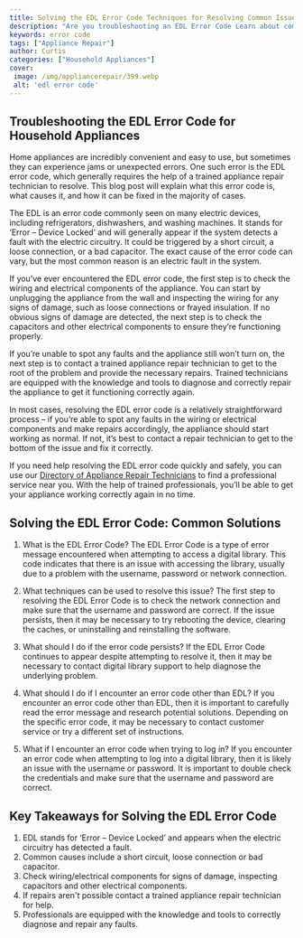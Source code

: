```yaml
---
title: Solving the EDL Error Code Techniques for Resolving Common Issues
description: "Are you troubleshooting an EDL Error Code Learn about common issues and get tips for how to resolve them in this helpful blog post"
keywords: error code
tags: ["Appliance Repair"]
author: Curtis
categories: ["Household Appliances"]
cover: 
 image: /img/appliancerepair/399.webp
 alt: 'edl error code'
---
```

## Troubleshooting the EDL Error Code for Household Appliances
Home appliances are incredibly convenient and easy to use, but sometimes they can experience jams or unexpected errors. One such error is the EDL error code, which generally requires the help of a trained appliance repair technician to resolve. This blog post will explain what this error code is, what causes it, and how it can be fixed in the majority of cases.

The EDL is an error code commonly seen on many electric devices, including refrigerators, dishwashers, and washing machines. It stands for ‘Error – Device Locked’ and will generally appear if the system detects a fault with the electric circuitry. It could be triggered by a short circuit, a loose connection, or a bad capacitor. The exact cause of the error code can vary, but the most common reason is an electric fault in the system.

If you’ve ever encountered the EDL error code, the first step is to check the wiring and electrical components of the appliance. You can start by unplugging the appliance from the wall and inspecting the wiring for any signs of damage, such as loose connections or frayed insulation. If no obvious signs of damage are detected, the next step is to check the capacitors and other electrical components to ensure they’re functioning properly.

If you’re unable to spot any faults and the appliance still won’t turn on, the next step is to contact a trained appliance repair technician to get to the root of the problem and provide the necessary repairs. Trained technicians are equipped with the knowledge and tools to diagnose and correctly repair the appliance to get it functioning correctly again. 

In most cases, resolving the EDL error code is a relatively straightforward process – if you’re able to spot any faults in the wiring or electrical components and make repairs accordingly, the appliance should start working as normal. If not, it’s best to contact a repair technician to get to the bottom of the issue and fix it correctly. 

If you need help resolving the EDL error code quickly and safely, you can use our [Directory of Appliance Repair Technicians](./pages/appliance-repair-technicians) to find a professional service near you. With the help of trained professionals, you’ll be able to get your appliance working correctly again in no time.

## Solving the EDL Error Code: Common Solutions

1. What is the EDL Error Code?
The EDL Error Code is a type of error message encountered when attempting to access a digital library. This code indicates that there is an issue with accessing the library, usually due to a problem with the username, password or network connection.

2. What techniques can be used to resolve this issue?
The first step to resolving the EDL Error Code is to check the network connection and make sure that the username and password are correct. If the issue persists, then it may be necessary to try rebooting the device, clearing the caches, or uninstalling and reinstalling the software.

3. What should I do if the error code persists?
If the EDL Error Code continues to appear despite attempting to resolve it, then it may be necessary to contact digital library support to help diagnose the underlying problem.

4. What should I do if I encounter an error code other than EDL?
If you encounter an error code other than EDL, then it is important to carefully read the error message and research potential solutions. Depending on the specific error code, it may be necessary to contact customer service or try a different set of instructions. 

5. What if I encounter an error code when trying to log in?
If you encounter an error code when attempting to log into a digital library, then it is likely an issue with the username or password. It is important to double check the credentials and make sure that the username and password are correct.

## Key Takeaways for Solving the EDL Error Code
1. EDL stands for ‘Error – Device Locked’ and appears when the electric circuitry has detected a fault. 
2. Common causes include a short circuit, loose connection or bad capacitor. 
3. Check wiring/electrical components for signs of damage, inspecting capacitors and other electrical components. 
4. If repairs aren't possible contact a trained appliance repair technician for help. 
5. Professionals are equipped with the knowledge and tools to correctly diagnose and repair any faults.
